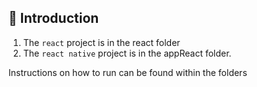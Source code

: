## 📣 Introduction

1. The `react` project is in the react folder
2. The `react native` project is in the appReact folder.

Instructions on how to run can be found within the folders